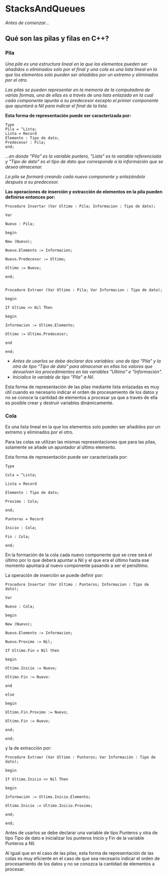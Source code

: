 # StacksAndQueues

_Antes de comenzar..._

## Qué son las pilas y filas en C++?

### Pila

_Una pila es una estructura lineal en la que los elementos pueden ser añadidos o 
eliminados solo por el final y una cola es una lista lineal en la que los elementos 
solo pueden ser añadidos por un extremo y eliminados por el otro._

_Las pilas se pueden representar en la memoria de la computadora de varias 
formas, una de ellas es a través de una lista enlazada en la cual cada 
componente apunta a su predecesor excepto el primer componente que 
apuntará a Nil para indicar el final de la lista._

**Esta forma de representación puede ser caracterizada por:**
```
Type
Pila = ^Lista;
Lista = Record
Elemento : Tipo de dato;
Predecesor : Pila;
end;
```
_...en donde "Pila" es la variable puntero, "Lista" es la variable referenciada y "Tipo de dato" es 
el tipo de dato que corresponde a la información que se desea almacenar._

_La pila se formará creando cada nuevo componente y enlazándolo después a su 
predecesor._

**Las operaciones de inserción y extracción de elementos en la pila pueden 
definirse entonces por:**
```
Procedure Insertar (Var Ultimo : Pila; Informacion : Tipo de dato);

Var

Nuevo : Pila;

begin

New (Nuevo);

Nuevo.Elemento := Informacion;

Nuevo.Predecesor := Ultimo;

Ultimo := Nuevo;

end;


Procedure Extraer (Var Ultimo : Pila; Var Informacion : Tipo de dato);

begin

If Ultimo <> Nil Then

begin

Informacion := Ultimo.Elemento;

Ultimo := Ultimo.Predecesor;

end

end;
```

- _Antes de usarlos se debe declarar dos variables: una de tipo "Pila" y la otra de 
tipo "Tipo de dato" para almacenar en ellas los valores que devuelven los 
procedimientos en las variables "Ultimo" e "Información"._
- _Inicialice la variable de tipo "Pila" a Nil._

Esta forma de representación de las pilas mediante lista enlazadas es muy útil 
cuando es necesario indicar el orden de procesamiento de los datos y no se 
conoce la cantidad de elementos a procesar ya que a través de ella es posible 
crear y destruir variables dinámicamente.


### Cola

Es una lista lineal en la que los elementos solo pueden ser añadidos por un extremo y eliminados por el otro.

Para las colas se utilizan las mismas representaciones que para las pilas, 
solamente se añade un apuntador al último elemento.

Esta forma de representación puede ser caracterizada por:

```
Type

Cola = ^Lista;

Lista = Record

Elemento : Tipo de dato;

Proximo : Cola;

end;

Punteros = Record

Inicio : Cola;

Fin : Cola;

end;
```

En la formación de la cola cada nuevo componente que se cree será el último 
por lo que deberá apuntar a Nil y el que era el último hasta ese momento 
apuntará al nuevo componente pasando a ser el penúltimo.

La operación de inserción se puede definir por:

```
Procedure Insertar (Var Ultimo : Punteros; Informacion : Tipo de dato);

Var

Nuevo : Cola;

begin

New (Nuevo);

Nuevo.Elemento := Informacion;

Nuevo.Proximo := Nil;

If Ultimo.Fin = Nil then

begin

Ultimo.Inicio := Nuevo;

Ultimo.Fin := Nuevo:

end

else

begin

Ultimo.Fin.Proximo := Nuevo;

Ultimo.Fin := Nuevo;

end;

end;
```

y la de extracción por:

```
Procedure Extraer (Var Ultimo : Punteros; Var Información : Tipo de dato);

begin

If Ultimo.Inicio <> Nil Then

begin

Información := Ultimo.Inicio.Elemento;

Ultimo.Inicio := Ultimo.Inicio.Proximo;

end;

end;
```

Antes de usarlos se debe declarar una variable de tipo Punteros y otra de tipo 
Tipo de dato e inicializar los punteros Inicio y Fin de la variable Punteros a Nil.

Al igual que en el caso de las pilas, esta forma de representación de las colas es 
muy eficiente en el caso de que sea necesario indicar el orden de procesamiento 
de los datos y no se conozca la cantidad de elementos a procesar.
